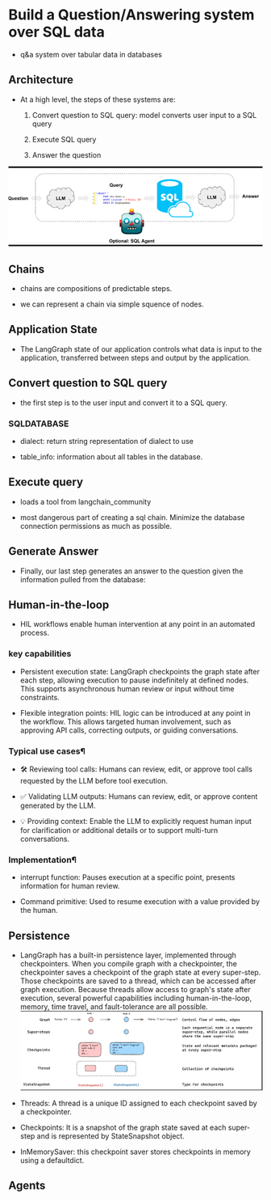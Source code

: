 # Build a Question/Answering system over SQL data

- q&a system over tabular data in databases

## Architecture

- At a high level, the steps of these systems are:

    1. Convert question to SQL query: model converts user input to a SQL query

    2. Execute SQL query

    3. Answer the question

![alt text](image.png)

## Chains 

- chains are compositions of predictable steps.

- we can represent a chain via simple squence of nodes.

## Application State

- The LangGraph state of our application controls what data is input to the application, transferred between steps and output by the application.

## Convert question to SQL query

- the first step is to the user input and convert it to a SQL query.

### SQLDATABASE

- dialect: return string representation of dialect to use

- table_info: information about all tables in the database.

## Execute query

- loads a tool from langchain_community

- most dangerous part of creating a sql chain. Minimize the database connection permissions as much as possible.

## Generate Answer

- Finally, our last step generates an answer to the question given the information pulled from the database:

## Human-in-the-loop

- HIL workflows enable human intervention at any point in an automated process.

### key capabilities



- Persistent execution state: LangGraph checkpoints the graph state after each step, allowing execution to pause indefinitely at defined nodes. This supports asynchronous human review or input without time constraints.

- Flexible integration points: HIL logic can be introduced at any point in the workflow. This allows targeted human involvement, such as approving API calls, correcting outputs, or guiding conversations.

### Typical use cases¶

- 🛠️ Reviewing tool calls: Humans can review, edit, or approve tool calls requested by the LLM before tool execution.

- ✅ Validating LLM outputs: Humans can review, edit, or approve content generated by the LLM.

- 💡 Providing context: Enable the LLM to explicitly request human input for clarification or additional details or to support multi-turn conversations.

### Implementation¶

- interrupt function: Pauses execution at a specific point, presents information for human review.
    
- Command primitive: Used to resume execution with a value provided by the human.

## Persistence

- LangGraph has a built-in persistence layer, implemented through checkpointers. When you compile graph with a checkpointer, the checkpointer saves a checkpoint of the graph state at every super-step. Those checkpoints are saved to a thread, which can be accessed after graph execution. Because threads allow access to graph's state after execution, several powerful capabilities including human-in-the-loop, memory, time travel, and fault-tolerance are all possible. 
![alt text](image-1.png)

- Threads: A thread is a unique ID assigned to each checkpoint saved by a checkpointer.

- Checkpoints: It is a snapshot of the graph state saved at each super-step and is represented by StateSnapshot object.

- InMemorySaver: this checkpoint saver stores checkpoints in memory using a defaultdict.

## Agents
